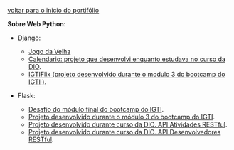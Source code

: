 [voltar para o inicio do portifólio](https://github.com/juniorjrml/juniorjrml/blob/main/README.md "voltar para o inicio do portifólio")

**Sobre Web Python:**
- Django:
	- [Jogo da Velha](https://github.com/juniorjrml/jogo_da_velha "Jogo da Velha(Projeto Pessoal)")
	- [Calendario: projeto que desenvolvi enquanto estudava no curso da DIO](https://github.com/juniorjrml/projeto_curso_DIO_django "repositório com o projeto que usei para estudar no curso da DIO").
	- [IGTIFlix (projeto desenvolvido durante o modulo 3 do bootcamp do IGTI )](https://github.com/juniorjrml/IGTIFlixWeb "IGTIFlix (projeto desenvolvido durante o modulo 3 do curso do IGTI )").


- Flask:
	- [Desafio do módulo final do bootcamp do IGTI](https://github.com/juniorjrml/desafioFinalPyDevIGTI "Desafio do módulo final do bootcamp do IGTI").
	- [Projeto desenvolvido durante o módulo 3 do bootcamp do IGTI](https://github.com/juniorjrml/FlaskIGTI "Projeto desenvolvido durante o módulo 3 do bootcamp do IGTI").
	- [Projeto desenvolvido durante curso da DIO. API Atividades RESTful](https://github.com/juniorjrml/api_atividade "Projeto desenvolvido durante o curso Desenvolvimento avançado Python com Flask e REST API").
	- [Projeto desenvolvido durante curso da DIO. API Desenvolvedores RESTful](https://github.com/juniorjrml/api_desenvolvedores "Projeto desenvolvido durante o curso Desenvolvimento avançado Python com Flask e REST API").

